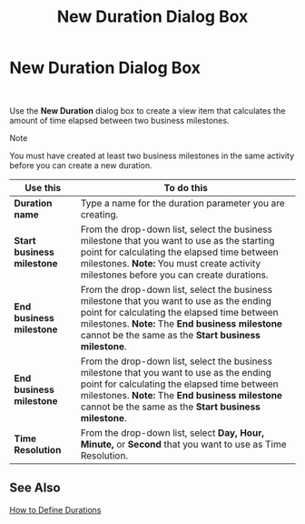 ﻿---
title: New Duration Dialog Box
TOCTitle: New Duration Dialog Box
ms:assetid: 807eb875-2cce-4e8d-b5c4-c1f04b98cdbd
ms:mtpsurl: https://msdn.microsoft.com/library/Aa561066(v=BTS.80)
ms:contentKeyID: 51529264
ms.date: 08/30/2017
mtps_version: v=BTS.80
f1_keywords:
- bts06.bam.workbook.newduration
---

# New Duration Dialog Box

 

Use the **New Duration** dialog box to create a view item that calculates the amount of time elapsed between two business milestones.


> [!NOTE]
> <P>You must have created at least two business milestones in the same activity before you can create a new duration.</P>



<table>
<thead>
<tr class="header">
<th>Use this</th>
<th>To do this</th>
</tr>
</thead>
<tbody>
<tr class="odd">
<td><strong>Duration name</strong></td>
<td>Type a name for the duration parameter you are creating.</td>
</tr>
<tr class="even">
<td><strong>Start business milestone</strong></td>
<td>From the drop-down list, select the business milestone that you want to use as the starting point for calculating the elapsed time between milestones. <strong>Note:</strong> You must create activity milestones before you can create durations.</td>
</tr>
<tr class="odd">
<td><strong>End business milestone</strong></td>
<td>From the drop-down list, select the business milestone that you want to use as the ending point for calculating the elapsed time between milestones. <strong>Note:</strong> The <strong>End business milestone</strong> cannot be the same as the <strong>Start business milestone</strong>.</td>
</tr>
<tr class="even">
<td><strong>End business milestone</strong></td>
<td>From the drop-down list, select the business milestone that you want to use as the ending point for calculating the elapsed time between milestones. <strong>Note:</strong> The <strong>End business milestone</strong> cannot be the same as the <strong>Start business milestone</strong>.</td>
</tr>
<tr class="odd">
<td><strong>Time Resolution</strong></td>
<td>From the drop-down list, select <strong>Day, Hour, Minute,</strong> or <strong>Second</strong> that you want to use as Time Resolution.</td>
</tr>
</tbody>
</table>


## See Also

[How to Define Durations](https://msdn.microsoft.com/library/aa561120\(v=bts.80\))

